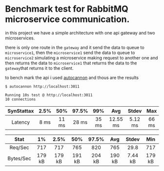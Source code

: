 # Benchmark test for RabbitMQ microservice communication.

in this project we have a simple architecture with one api gateway and two microservices.

there is only one route in the `gateway` and it send the data to queue to `microservice1`, then the `microservice1` send the data to queue to `microservice2` simulating a microservice making request to another one and then returns the data to `microservice1` that returns the data to the `gateway`that returns it to the client.

to bench mark the api i used [autocannon](https://github.com/mcollina/autocannon?ref=thechiefio) and thous are the results

```
$ autocannon http://localhost:3011

Running 10s test @ http://localhost:3011
10 connections
```

| SynStattax | 2.5% |  50%  | 97.5% |  99%  |   Avg    |  Stdev  |  Max  |
| :--------: | :--: | :---: | :---: | :---: | :------: | :-----: | :---: |
|  Latency   | 8 ms | 11 ms | 28 ms | 35 ms | 12.55 ms | 5.12 ms | 66 ms |

|   Stat    |   1%   |  2.5%  |  50%   | 97.5%  |  Avg   |  Stdev  |  Min   |
| :-------: | :----: | :----: | :----: | :----: | :----: | :-----: | :----: |
|  Req/Sec  |  717   |  717   |  765   |  820   |  765   |  29.8   |  717   |
| Bytes/Sec | 179 kB | 179 kB | 191 kB | 204 kB | 190 kB | 7.44 kB | 179 kB |
